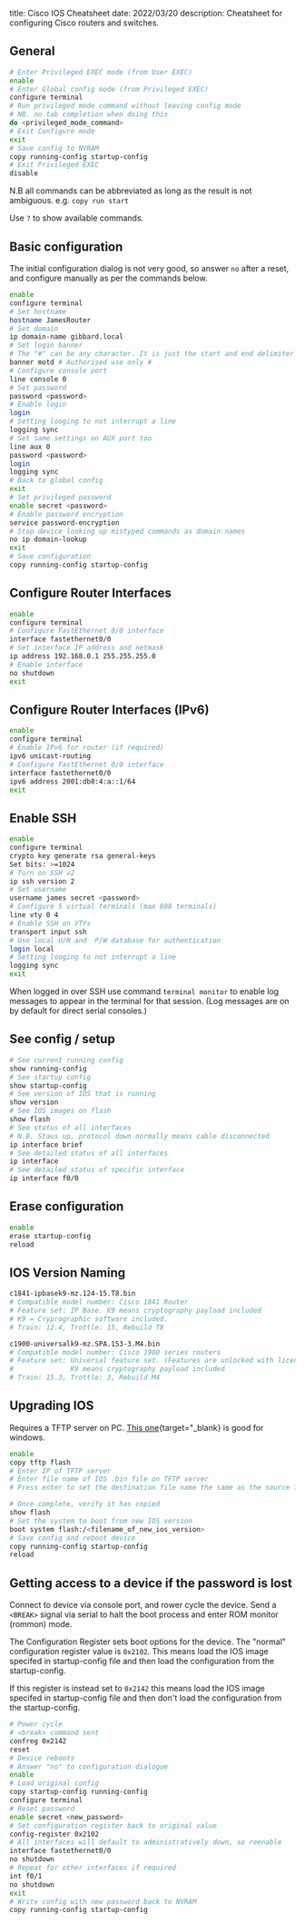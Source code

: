 title: Cisco IOS Cheatsheet
date: 2022/03/20
description: Cheatsheet for configuring Cisco routers and switches.

## General
```bash
# Enter Privileged EXEC mode (from User EXEC)
enable
# Enter Global config mode (from Privileged EXEC)
configure terminal
# Run privileged mode command without leaving config mode
# NB. no tab completion when doing this
do <privileged_mode_command>
# Exit Configure mode
exit
# Save config to NVRAM
copy running-config startup-config
# Exit Privileged EXEC
disable
```
N.B all commands can be abbreviated as long as the result is not ambiguous. e.g. ```copy run start```

Use ```?``` to show available commands.

## Basic configuration
The initial configuration dialog is not very good, so answer ```no``` after a reset, and configure manually as per the commands below.
```bash
enable
configure terminal
# Set hostname
hostname JamesRouter
# Set domain
ip domain-name gibbard.local
# Set login banner
# The "#" can be any character. It is just the start and end delimiter for the message.
banner motd # Authorised use only # 
# Configure console port
line console 0
# Set password
password <password>
# Enable login
login
# Setting looging to not interrupt a line
logging sync
# Set same settings on AUX port too
line aux 0
password <password>
login
logging sync
# Back to global config
exit
# Set privileged password
enable secret <password>
# Enable password encryption
service password-encryption
# Stop device looking up mistyped commands as domain names
no ip domain-lookup
exit
# Save configuration
copy running-config startup-config
```

## Configure Router Interfaces
```bash
enable
configure terminal
# Configure FastEthernet 0/0 interface
interface fastethernet0/0
# Set interface IP address and netmask
ip address 192.168.0.1 255.255.255.0
# Enable interface
no shutdown
exit
```

## Configure Router Interfaces (IPv6)
```bash
enable
configure terminal
# Enable IPv6 for router (if required)
ipv6 unicast-routing
# Configure FastEthernet 0/0 interface
interface fastethernet0/0
ipv6 address 2001:db8:4:a::1/64
exit
```

## Enable SSH
```bash
enable
configure terminal
crypto key generate rsa general-keys
Set bits: >=1024
# Turn on SSH v2
ip ssh version 2
# Set username
username james secret <password>
# Configure 5 virtual terminals (max 808 terminals)
line vty 0 4
# Enable SSH on VTYs
transport input ssh
# Use local U/N and  P/W database for authentication
login local
# Setting looging to not interrupt a line
logging sync
exit
```

When logged in over SSH use command ```terminal monitor``` to enable log messages to appear in the terminal for that session. (Log messages are on by default for direct serial consoles.)

## See config / setup
```bash
# See current running config
show running-config
# See startup config
show startup-config
# See version of IOS that is running
show version
# See IOS images on flash
show flash
# See status of all interfaces
# N.B. Staus up, protocol down normally means cable disconnected
ip interface brief
# See detailed status of all interfaces
ip interface
# See detailed status of specific interface
ip interface f0/0
```

## Erase configuration
```bash
enable
erase startup-config
reload
```

## IOS Version Naming
```bash
c1841-ipbasek9-mz.124-15.T8.bin
# Compatible model number: Cisco 1841 Router
# Feature set: IP Base. K9 means cryptography payload included
# K9 = Cryprographic software included.
# Train: 12.4, Trottle: 15, Rebuild T8

c1900-universalk9-mz.SPA.153-3.M4.bin
# Compatible model number: Cisco 1900 series routers
# Feature set: Universal feature set. (Features are unlocked with licence keys)
#              K9 means cryptography payload included
# Train: 15.3, Trottle: 3, Rebuild M4
```

## Upgrading IOS
Requires a TFTP server on PC. [This one](https://tftpd32.jounin.net){target="_blank} is good for windows.

```bash
enable
copy tftp flash
# Enter IP of TFTP server
# Enter file name of IOS .bin file on TFTP server
# Press enter to set the destination file name the same as the source file name

# Once complete, verify it has copied
show flash
# Set the system to boot from new IOS version
boot system flash:/<filename_of_new_ios_version>
# Save config and reboot device
copy running-config startup-config
reload
```

## Getting access to a device if the password is lost
Connect to device via console port, and rower cycle the device. Send a ```<BREAK>``` signal via serial to halt the boot process and enter ROM monitor (rommon) mode.

The Configuration Register sets boot options for the device. The "normal" configuration register value is ```0x2102```. This means load the IOS image specifed in startup-config file and then load the configuration from the startup-config.

If this register is instead set to ```0x2142``` this means load the IOS image specifed in startup-config file and then don't load the configuration from the startup-config.

```bash
# Power cycle
# <break> command sent
confreg 0x2142
reset
# Device reboots
# Answer "no" to configuration dialogue
enable
# Load original config
copy startup-config running-config
configure terminal
# Reset password
enable secret <new_password>
# Set configuration register back to original value
config-register 0x2102
# All interfaces will default to administratively down, so reenable
interface fastethernet0/0
no shutdown
# Repeat for other interfaces if required
int f0/1
no shutdown
exit
# Write config with new password back to NVRAM
copy running-config startup-config
```
